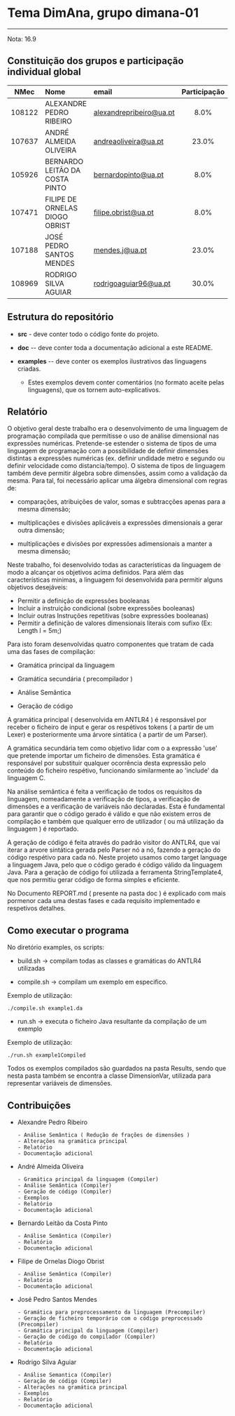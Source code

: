 # Tema **DimAna**, grupo **dimana-01**
-----
Nota: 16.9
## Constituição dos grupos e participação individual global

| NMec | Nome | email | Participação |
|:---:|:---|:---|:---:|
| 108122 | ALEXANDRE PEDRO RIBEIRO | alexandrepribeiro@ua.pt | 8.0% |
| 107637 | ANDRÉ ALMEIDA OLIVEIRA | andreaoliveira@ua.pt | 23.0% |
| 105926 | BERNARDO LEITÃO DA COSTA PINTO | bernardopinto@ua.pt | 8.0% |
| 107471 | FILIPE DE ORNELAS DIOGO OBRIST | filipe.obrist@ua.pt | 8.0% |
| 107188 | JOSÉ PEDRO SANTOS MENDES | mendes.j@ua.pt | 23.0% |
| 108969 | RODRIGO SILVA AGUIAR | rodrigoaguiar96@ua.pt | 30.0% |

## Estrutura do repositório

- **src** - deve conter todo o código fonte do projeto.

- **doc** -- deve conter toda a documentação adicional a este README.

- **examples** -- deve conter os exemplos ilustrativos das linguagens criadas.

    - Estes exemplos devem conter comentários (no formato aceite pelas linguagens),
      que os tornem auto-explicativos.

## Relatório

O objetivo geral deste trabalho era o desenvolvimento
de uma linguagem de programação compilada que permitisse
o uso de análise dimensional nas expressões numéricas.
Pretende-se estender o sistema de tipos de uma linguagem de
programação com a possibilidade de definir dimensões distintas 
a expressões numéricas (ex. definir undidade metro e segundo ou 
definir velocidade como distancia/tempo). O sistema de tipos de 
linguagem também deve permitir álgebra sobre dimensões, assim como a 
validação da mesma. Para tal, foi necessário aplicar uma álgebra
dimensional com regras de:

- comparações, atribuições de valor, somas e subtracções apenas para a mesma dimensão;

- multiplicações e divisões aplicáveis a expressões dimensionais a gerar outra dimensão;

- multiplicações e divisões por expressões adimensionais a manter a mesma dimensão;

Neste trabalho, foi desenvolvido todas as características da linguagem de modo a alcançar os 
objetivos acima definidos. Para além das características minimas, a linguagem foi desenvolvida para permitir alguns
objetivos desejáveis:
- Permitir a definição de expressões booleanas
- Incluir a instruição condicional (sobre expressões booleanas)
- Incluir outras Instruções repetitivas (sobre expressões booleanas)
- Permitir a definição de valores dimensionais literais com sufixo (Ex: Length l = 5m;)

Para isto foram desenvolvidas quatro componentes que tratam de cada uma das fases de compilação:

- Gramática principal da linguagem

- Gramática secundária ( precompilador )

- Análise Semântica 

- Geração de código

A gramática principal ( desenvolvida em ANTLR4 ) é responsável por receber o ficheiro de input e gerar os respétivos tokens ( a partir de um Lexer) e posteriormente uma árvore sintática ( a partir de um Parser).

A gramática secundária tem como objetivo lidar com o a expressão 'use' que pretende importar um ficheiro de dimensões.
Esta gramática é responsável por substituir qualquer ocorrência desta expressão pelo conteúdo do ficheiro respétivo, funcionando similarmente ao 'include' da linguagem C.

Na análise semântica é feita a verificação de todos os requisitos da linguagem, nomeadamente a verificação de tipos, a verificação de dimensões e a verificação de variáveis não declaradas. Esta é fundamental para garantir que o código gerado é válido e que não existem erros de compilação e também que qualquer erro de utilizador ( ou má utilização da linguagem ) é reportado.

A geração de código é feita através do padrão visitor do ANTLR4, que vai iterar a arvore sintática gerada pelo Parser nó a nó, fazendo a geração do código respétivo para cada nó. 
Neste projeto usamos como target language a linguagem Java, pelo que o código gerado é código válido da linguagem Java.
Para a geração de código foi utilizada a ferramenta StringTemplate4, que nos permitiu gerar código de forma simples e eficiente.

No Documento REPORT.md ( presente na pasta doc ) é explicado com mais pormenor cada uma destas fases e cada requisito implementado e respetivos detalhes.


## Como executar o programa

No diretório examples, os scripts:

- build.sh -> compilam todas as classes e gramáticas do ANTLR4 utilizadas

- compile.sh -> compilam um exemplo em especifico. 

Exemplo de utilização:

``` ./compile.sh example1.da ```

- run.sh -> executa o ficheiro Java resultante da compilação de um exemplo

Exemplo de utilização:

``` ./run.sh example1Compiled ```


Todos os exemplos compilados são guardados na pasta Results, sendo que nesta pasta também se encontra a classe DimensionVar, utilizada para representar variáveis de dimensões.

## Contribuições

- Alexandre Pedro Ribeiro

      - Análise Semântica ( Redução de frações de dimensões )
      - Alterações na gramática principal
      - Relatório
      - Documentação adicional

- André Almeida Oliveira

      - Gramática principal da linguagem (Compiler)
      - Análise Semântica (Compiler)
      - Geração de código (Compiler)
      - Exemplos
      - Relatório
      - Documentação adicional

- Bernardo Leitão da Costa Pinto

      - Análise Semântica (Compiler)
      - Relatório
      - Documentação adicional

- Filipe de Ornelas Diogo Obrist

      - Análise Semântica (Compiler)
      - Relatório
      - Documentação adicional

- José Pedro Santos Mendes

      - Gramática para preprocessamento da linguagem (Precompiler)
      - Geração de ficheiro temporário com o código preprocessado (Precompiler)
      - Gramática principal da linguagem (Compiler)
      - Geração de código do compilador (Compiler)
      - Relatório
      - Documentação adicional

- Rodrigo Silva Aguiar

      - Análise Semantica (Compiler)
      - Geração de código (Compiler)
      - Alterações na gramática principal
      - Exemplos
      - Relatório
      - Documentação adicional
